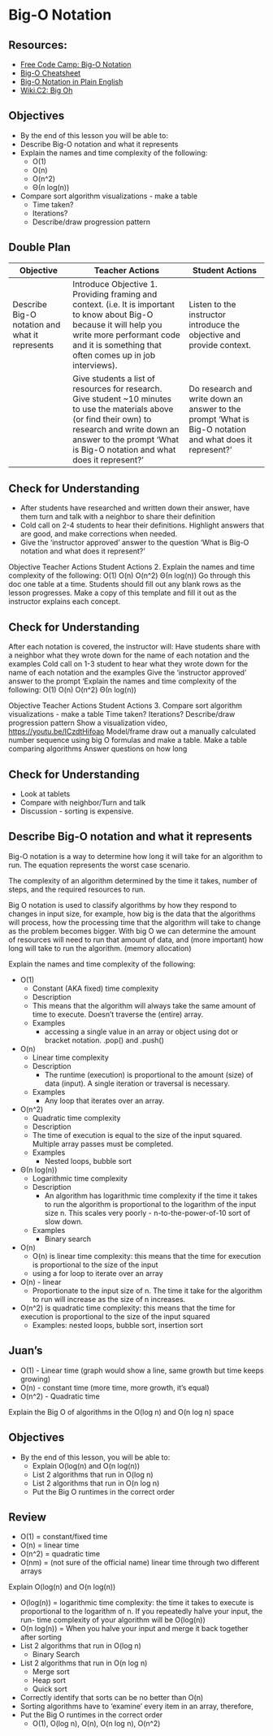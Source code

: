 # Big-O Notation

## Resources: 

* [Free Code Camp: Big-O Notation](https://medium.freecodecamp.com/my-first-foray-into-technology-c5b6e83fe8f1#.r12trqao5)
* [Big-O Cheatsheet](http://bigocheatsheet.com/)
* [Big-O Notation in Plain English](http://stackoverflow.com/questions/487258/what-is-a-plain-english-explanation-of-big-o-notation)
* [Wiki.C2: Big Oh](http://wiki.c2.com/?BigOh)

## Objectives

* By the end of this lesson you will be able to: 
* Describe Big-O notation and what it represents 
* Explain the names and time complexity of the following:
  * O(1)
  * O(n) 
  * O(n^2)
  * Θ(n log(n))
* Compare sort algorithm visualizations - make a table
  * Time taken?
  * Iterations?
  * Describe/draw progression pattern

## Double Plan 

| Objective | Teacher Actions | Student Actions |
| --- | --- | --- |
| Describe Big-O notation and what it represents | Introduce Objective 1. Providing framing and context. (i.e. It is important to know about Big-O because it will help you write more performant code and it is something that often comes up in job interviews). | Listen to the instructor introduce the objective and provide context. |
| | Give students a list of resources for research. Give student ~10 minutes to use the materials above (or find their own) to research and write down an answer to the prompt ‘What is Big-O notation and what does it represent?’ | Do research and write down an answer to the prompt ‘What is Big-O notation and what does it represent?’ |

## Check for Understanding

* After students have researched and written down their answer, have them turn and talk with a neighbor to share their definition
* Cold call on 2-4 students to hear their definitions. Highlight answers that are good, and make corrections when needed. 
* Give the ‘instructor approved’ answer to the question ‘What is Big-O notation and what does it represent?’  


Objective 
Teacher Actions
Student Actions
2. Explain the names and time complexity of the following:
O(1)
O(n) 
O(n^2)
Θ(n log(n))
Go through this doc one table at a time. Students should fill out any blank rows as the lesson progresses. 
Make a copy of this template and fill it out as the instructor explains each concept.

## Check for Understanding

After each notation is covered, the instructor will: 
Have students share with a neighbor what they wrote down for the name of each notation and the examples
Cold call on 1-3 student to hear what they wrote down for the name of each notation and the examples
Give the ‘instructor approved’ answer to the prompt  ‘Explain the names and time complexity of the following:
O(1)
O(n) 
O(n^2)
Θ(n log(n))


Objective 
Teacher Actions
Student Actions
3. Compare sort algorithm visualizations - make a table
Time taken?
Iterations?
Describe/draw progression pattern
Show a visualization video, https://youtu.be/ICzdtHifoao
Model/frame draw out a manually calculated number sequence using big O formulas and make a table.
Make a table comparing algorithms
Answer questions on how long 


## Check for Understanding

* Look at tablets
* Compare with neighbor/Turn and talk
* Discussion - sorting is expensive.

## Describe Big-O notation and what it represents 

Big-O notation is a way to determine how long it will take for an algorithm to run. The equation represents the worst case scenario.

The complexity of an algorithm determined by the time it takes, number of steps, and the required resources to run.

Big O notation is used to classify algorithms by how they respond to changes in input size, for example, how big is the data that the algorithms will process, how  the processing time that the algorithm will take to change as the problem becomes bigger. With big O we can determine the amount of resources will need to run that amount of data, and (more important) how long will take to run the algorithm. (memory allocation)

Explain the names and time complexity of the following:

* O(1)
  * Constant (AKA fixed) time complexity
  * Description
  * This means that the algorithm will always take the same amount of time to execute. Doesn’t traverse the (entire) array.
  * Examples
    * accessing a single value in an array or object using dot or bracket notation. .pop() and .push() 
* O(n)
  * Linear time complexity
  * Description
    * The runtime (execution) is proportional to the amount (size) of data (input). A single iteration or traversal is necessary.
  * Examples
    * Any loop that iterates over an array.
* O(n^2)
  * Quadratic time complexity
  * Description
  * The time of execution is equal to the size of the input squared. Multiple array passes must be completed.
  * Examples
    * Nested loops, bubble sort
* Θ(n log(n))
  * Logarithmic time complexity
  * Description
    * An algorithm has logarithmic time complexity if the time it takes to run the algorithm is proportional to the logarithm of the input size n. This scales very poorly - n-to-the-power-of-10 sort of slow down. 
  * Examples
    * Binary search
* O(n) 
  * O(n) is linear time complexity: this means that the time for execution is proportional to the size of the input 
  * using a for loop to iterate over an array
* O(n) - linear 
  * Proportionate to the input size of n. The     time it take for the algorithm to run will  increase as the size of n increases.
* O(n^2) is quadratic time complexity: this means that the time for execution is proportional to the size of the input squared 
  * Examples: nested loops, bubble sort, insertion sort 

## Juan’s

* O(1) - Linear time (graph would show a line, same growth but time keeps growing)
* O(n) - constant time (more time, more growth, it’s equal)
* O(n^2) - Quadratic time

Explain the Big O of algorithms in the O(log n) and O(n log n) space

## Objectives

* By the end of this lesson, you will be able to: 
  * Explain O(log(n) and O(n log(n))
  * List 2 algorithms that run in O(log n)
  * List 2 algorithms that run in O(n log n)
  * Put the Big O runtimes in the correct order

## Review 

* O(1) = constant/fixed time
* O(n) = linear time
* O(n^2) = quadratic time 
* O(nm) = (not sure of the official name) linear time through two different arrays 

Explain O(log(n) and O(n log(n))

* O(log(n)) = logarithmic time complexity: the time it takes to execute is proportional to the logarithm of n. If you repeatedly halve your input, the run- time complexity of your algorithm will be O(log(n))
* O(n log(n)) = When you halve your input and merge it back together after sorting 
* List 2 algorithms that run in O(log n)
  * Binary Search
* List 2 algorithms that run in O(n log n)
  * Merge sort 
  * Heap sort
  * Quick sort 
* Correctly identify that sorts can be no better than O(n)
* Sorting algorithms have to ‘examine’ every item in an array, therefore, 
* Put the Big O runtimes in the correct order
  * O(1), O(log n), O(n), O(n log n), O(n^2) 
